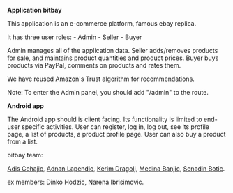 **Application bitbay**

This application is an e-commerce platform, famous ebay replica.

It has three user roles:
    - Admin
    - Seller
    - Buyer

Admin manages all of the application data.
Seller adds/removes products for sale, and maintains product quantities and product prices.
Buyer buys products via PayPal, comments on products and rates them.

We have reused Amazon's Trust algorithm for recommendations.

Note:
To enter the Admin panel, you should add "/admin" to the route.


**Android app**

The Android app should is client facing. Its functionality is limited to end-user specific activities.
User can register, log in, log out, see its profile page, a list of products, a product profile page.
User can also buy a product from a list.

bitbay team:


[Adis Cehajic](https://www.github.com/adiscehajic),
[Adnan Lapendic](https://www.github.com/AdnanLapendic),
[Kerim Dragolj](https://www.github.com/kerimdragolj),
[Medina Banjic](https://www.github.com/medinabanjic),
[Senadin Botic](https://www.github.com/SenadinBitCamp).

ex members:
Dinko Hodzic,
Narena Ibrisimovic.


